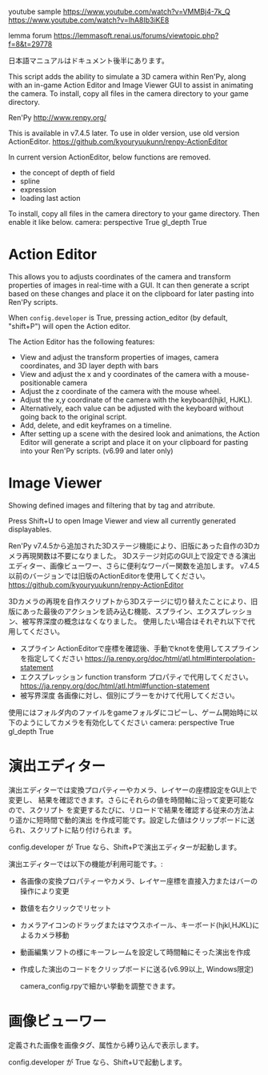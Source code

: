  youtube sample
<https://www.youtube.com/watch?v=VMMBj4-7k_Q>
<https://www.youtube.com/watch?v=lhA8Ib3iKE8>

lemma forum
<https://lemmasoft.renai.us/forums/viewtopic.php?f=8&t=29778>

 日本語マニュアルはドキュメント後半にあります。

 This script adds the ability to simulate a 3D camera within Ren'Py, along with an
 in-game Action Editor and Image Viewer GUI to assist in animating the camera.
 To install, copy all files in the camera directory to your game directory.

 Ren'Py <http://www.renpy.org/>

 This is available in v7.4.5 later.
 To use in older version, use old version ActionEditor.
 <https://github.com/kyouryuukunn/renpy-ActionEditor>

 In current version ActionEditor, below functions are removed.
 * the concept of depth of field
 * spline
 * expression
 * loading last action

 To install, copy all files in the camera directory to your game directory.
 Then enable it like below.
	camera:
        perspective True
        gl_depth True

 Action Editor
================

 This allows you to adjusts coordinates of the  camera and transform properties
 of images in real-time with a GUI. It can then generate a script based on these changes and
 place it on the clipboard for later pasting into Ren'Py scripts.

 When `config.developer` is True, pressing action_editor (by default,
 "shift+P") will open the Action editor.
 
 The Action Editor has the following features:
 
  * View and adjust the transform properties of images, camera coordinates, and 3D layer depth with bars
  * View and adjust the x and y coordinates of the camera with a mouse-positionable camera
  * Adjust the z coordinate of the camera with the mouse wheel.
  * Adjust the x,y coordinate of the camera with the keyboard(hjkl, HJKL).
  * Alternatively, each value can be adjusted with the keyboard without going back to the original script.
  * Add, delete, and edit keyframes on a timeline.
  * After setting up a scene with the desired look and animations, the Action
    Editor will generate a script and place it on your clipboard for pasting
    into your Ren'Py scripts. (v6.99 and later only)

 Image Viewer
================
 Showing defined images and filtering that by tag and atrribute.
 
 Press Shift+U to open Image Viewer and view all currently generated displayables.


 Ren'Py v7.4.5から追加された3Dステージ機能により、旧版にあった自作の3Dカメラ再現関数は不要になりました。
 3Dステージ対応のGUI上で設定できる演出エディター、画像ビューワー、さらに便利なワーパー関数を追加します。
 v7.4.5以前のバージョンでは旧版のActionEditorを使用してください。
 <https://github.com/kyouryuukunn/renpy-ActionEditor>

 3Dカメラの再現を自作スクリプトから3Dステージに切り替えたことにより、旧版にあった最後のアクションを読み込む機能、スプライン、エクスプレッション、被写界深度の概念はなくなりました。
 使用したい場合はそれぞれ以下で代用してください。
 * スプライン ActionEditorで座標を確認後、手動でknotを使用してスプラインを指定してください <https://ja.renpy.org/doc/html/atl.html#interpolation-statement>
 * エクスプレッション function transform プロパティで代用してください。 <https://ja.renpy.org/doc/html/atl.html#function-statement>
 * 被写界深度 各画像に対し、個別にブラーをかけて代用してください。

 使用にはフォルダ内のファイルをgameフォルダにコピーし、ゲーム開始時に以下のようにしてカメラを有効化してください
	camera:
        perspective True
        gl_depth True


 演出エディター
================

 演出エディターでは変換プロパティーやカメラ、レイヤーの座標設定をGUI上で変更し、
 結果を確認できます。さらにそれらの値を時間軸に沿って変更可能なので、スクリプト
 を変更するたびに、リロードで結果を確認する従来の方法より遥かに短時間で動的演出
 を作成可能です。設定した値はクリップボードに送られ、スクリプトに貼り付けられま
 す。

 config.developer が True なら、Shift+Pで演出エディターが起動します。
 
 演出エディターでは以下の機能が利用可能です。:
 
 * 各画像の変換プロパティーやカメラ、レイヤー座標を直接入力またはバーの操作により変更
 * 数値を右クリックでリセット
 * カメラアイコンのドラッグまたはマウスホイール、キーボード(hjkl,HJKL)によるカメラ移動
 * 動画編集ソフトの様にキーフレームを設定して時間軸にそった演出を作成
 * 作成した演出のコードをクリップボードに送る(v6.99以上, Windows限定)

   camera_config.rpyで細かい挙動を調整できます。
   

 画像ビューワー
================
 定義された画像を画像タグ、属性から縛り込んで表示します。

 config.developer が True なら、Shift+Uで起動します。

